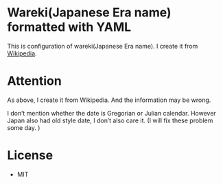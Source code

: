 # Wareki(Japanese Era name) formatted with YAML

This is configuration of wareki(Japanese Era name).
I create it from [Wikipedia](https://ja.wikipedia.org/wiki/%E5%85%83%E5%8F%B7%E4%B8%80%E8%A6%A7_(%E6%97%A5%E6%9C%AC)).

# Attention

As above, I create it from Wikipedia.
And the information may be wrong.

I don’t mention whether the date is Gregorian or Julian calendar.
However Japan also had old style date, I don’t also care it.
(I will fix these problem some day. )

# License

* MIT

